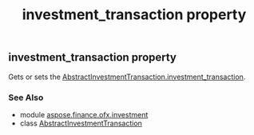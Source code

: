 ﻿---
title: investment_transaction property
second_title: Aspose.Finance for Python via .NET API References
description: 
type: docs
weight: 30
url: /python-net/aspose.finance.ofx.investment/abstractinvestmenttransaction/investment_transaction/
is_root: false
---

## investment_transaction property


Gets or sets the [AbstractInvestmentTransaction.investment_transaction](/finance/python-net/aspose.finance.ofx.investment/abstractinvestmenttransaction#investment_transaction).

### See Also
* module [aspose.finance.ofx.investment](../../)
* class [AbstractInvestmentTransaction](/finance/python-net/aspose.finance.ofx.investment/abstractinvestmenttransaction)
